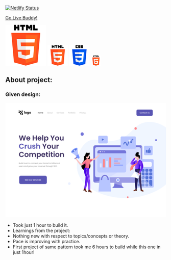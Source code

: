 [![Netlify Status](https://api.netlify.com/api/v1/badges/08792b0d-05a4-4f99-97ad-0f08934f1468/deploy-status)](https://app.netlify.com/sites/tushar-ojha-web-design-landing-page/deploys)

[Go Live Buddy!](tushar-ojha-digital-marketing-page.netlify.app)

![Design Image](/assets/html-128px-logo.png)
![Design Image](/assets/html-64px-logo.png)
![Design Image](/assets/css-64px-logo.png)
![Design Image](/assets/html-32px-logo.png)

## About project:

### Given design:
![Design Image](/Design.png "Design Title")

- Took just 1 hour to build it.
 - Learnings from the project:
 - Nothing new with respect to topics/concepts or theory. 
 - Pace is improving with practice. 
 - First project of same pattern took me 6 hours to build while this one in just 1hour!
